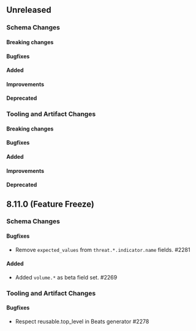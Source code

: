 <!-- When adding an entry to the Changelog:

- Please follow the Keep a Changelog: http://keepachangelog.com/ guidelines.
- Please insert your changelog line ordered by PR ID.
- Make sure you add your entry to the correct section (schema or tooling).

Thanks, you're awesome :-) -->

## Unreleased

### Schema Changes

#### Breaking changes

#### Bugfixes

#### Added

#### Improvements

#### Deprecated

### Tooling and Artifact Changes

#### Breaking changes

#### Bugfixes

#### Added

#### Improvements

#### Deprecated


## 8.11.0 (Feature Freeze)

### Schema Changes

#### Bugfixes

* Remove `expected_values` from `threat.*.indicator.name` fields. #2281

#### Added

* Added `volume.*` as beta field set. #2269

### Tooling and Artifact Changes

#### Bugfixes

* Respect reusable.top_level in Beats generator #2278

<!-- All empty sections:

## Unreleased

### Schema Changes

#### Breaking changes

#### Bugfixes

#### Added

#### Improvements

#### Deprecated

### Tooling and Artifact Changes

#### Breaking changes

#### Bugfixes

#### Added

#### Improvements

#### Deprecated

-->
